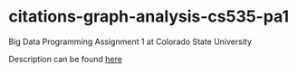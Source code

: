 # citations-graph-analysis-cs535-pa1
Big Data Programming Assignment 1 at Colorado State University

Description can be found [here](https://github.com/GabrieleMaurina/twitter-trending-hashtags-apache-storm-cs535-pa2/blob/main/Spr22-PA-2.pdf)
